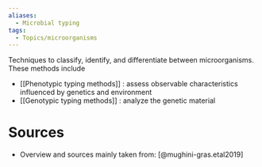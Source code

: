 ```yaml
---
aliases:
  - Microbial typing
tags:
  - Topics/microorganisms
---
```

Techniques to classify, identify, and differentiate between microorganisms. These methods include
- [[Phenotypic typing methods]] : assess observable characteristics influenced by genetics and environment
- [[Genotypic typing methods]] : analyze the genetic material

# Sources
- Overview and sources mainly taken from: [@mughini-gras.etal2019]